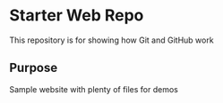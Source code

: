 # Starter Web Repo

This repository is for showing how Git and GitHub work

## Purpose

  Sample website with plenty of files for demos
